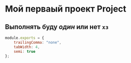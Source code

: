 # Мой перваый проект **Project**

## Выполнять буду *один*  или нет `хз`

```JavaScript
module.exports = {
    trailingComma: "none",
    tabWidth: 4,
    semi: true
};

```